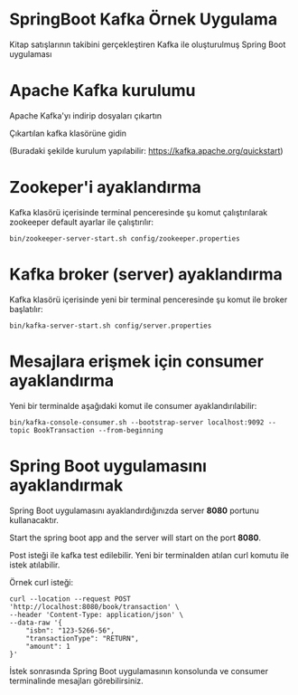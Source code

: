 # SpringBoot Kafka Örnek Uygulama

Kitap satışlarının takibini gerçekleştiren Kafka ile oluşturulmuş Spring Boot uygulaması

# Apache Kafka kurulumu

Apache Kafka'yı indirip dosyaları çıkartın

Çıkartılan kafka klasörüne gidin

(Buradaki şekilde kurulum yapılabilir: https://kafka.apache.org/quickstart)

# Zookeper'i ayaklandırma

Kafka klasörü içerisinde terminal penceresinde şu komut çalıştırılarak zookeeper default ayarlar ile çalıştırılır:

```shell
bin/zookeeper-server-start.sh config/zookeeper.properties
```
# Kafka broker (server) ayaklandırma

Kafka klasörü içerisinde yeni bir terminal penceresinde şu komut ile broker başlatılır:

```shell
bin/kafka-server-start.sh config/server.properties
```

# Mesajlara erişmek için consumer ayaklandırma

Yeni bir terminalde aşağıdaki komut ile consumer ayaklandırılabilir:

```shell
bin/kafka-console-consumer.sh --bootstrap-server localhost:9092 --topic BookTransaction --from-beginning
```

# Spring Boot uygulamasını ayaklandırmak

Spring Boot uygulamasını ayaklandırdığınızda server **8080** portunu kullanacaktır.

Start the spring boot app and the server will start on the port **8080**. 

Post isteği ile kafka test edilebilir. Yeni bir terminalden atılan curl komutu ile istek atılabilir.

Örnek curl isteği:

```shell
curl --location --request POST 'http://localhost:8080/book/transaction' \
--header 'Content-Type: application/json' \
--data-raw '{
    "isbn": "123-5266-56",
    "transactionType": "RETURN",
    "amount": 1
}'
```

İstek sonrasında Spring Boot uygulamasının konsolunda ve consumer terminalinde mesajları görebilirsiniz.
